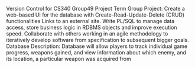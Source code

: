 Version Control for CS340 Group49 Project
Term Group Project: Create a web-based UI for the database with Create-Read-Update-Delete (CRUD) functionalities Links to an external site. Write PL/SQL to manage data access, store business logic in RDBMS objects and improve execution speed. Collaborate with others working in an agile methodology to iteratively develop software from specification to subsequent bigger goals.
Database Description: Database will allow players to track individual game progress, weapons gained, and view information about which enemy, and its location, a particular weapon was acquired from
